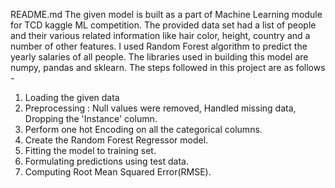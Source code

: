 README.md
The given model is built as a part of Machine Learning module for TCD kaggle ML competition.
The provided data set had a list of people and their various related information like hair color, height, country and a number of other features.
I used Random Forest algorithm to predict the yearly salaries of all people.
 The libraries used in building this model are numpy, pandas and sklearn.
 The steps followed in this project are as follows - 
 1. Loading the given data 
 2. Preprocessing : Null values were removed, Handled missing data, Dropping the 'Instance' column.
 3. Perform one hot Encoding on all the categorical columns. 
 4. Create the Random Forest Regressor model. 
 5. Fitting the model to training set.
 6. Formulating predictions using test data. 
 7. Computing Root Mean Squared Error(RMSE).
